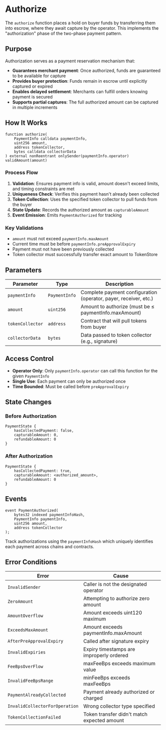 # Authorize

The `authorize` function places a hold on buyer funds by transferring them into escrow, where they await capture by the operator. This implements the "authorization" phase of the two-phase payment pattern.

## Purpose

Authorization serves as a payment reservation mechanism that:
- **Guarantees merchant payment**: Once authorized, funds are guaranteed to be available for capture
- **Provides buyer protection**: Funds remain in escrow until explicitly captured or expired
- **Enables delayed settlement**: Merchants can fulfill orders knowing payment is secured
- **Supports partial captures**: The full authorized amount can be captured in multiple increments

## How It Works

```solidity
function authorize(
    PaymentInfo calldata paymentInfo,
    uint256 amount,
    address tokenCollector,
    bytes calldata collectorData
) external nonReentrant onlySender(paymentInfo.operator) validAmount(amount)
```

### Process Flow
1. **Validation**: Ensures payment info is valid, amount doesn't exceed limits, and timing constraints are met
2. **Uniqueness Check**: Verifies this payment hasn't already been collected
3. **Token Collection**: Uses the specified token collector to pull funds from the buyer
4. **State Update**: Records the authorized amount as `capturableAmount`
5. **Event Emission**: Emits `PaymentAuthorized` for tracking

### Key Validations
- `amount` must not exceed `paymentInfo.maxAmount`
- Current time must be before `paymentInfo.preApprovalExpiry`
- Payment must not have been previously collected
- Token collector must successfully transfer exact amount to TokenStore

## Parameters

| Parameter | Type | Description |
|-----------|------|-------------|
| `paymentInfo` | `PaymentInfo` | Complete payment configuration (operator, payer, receiver, etc.) |
| `amount` | `uint256` | Amount to authorize (must be ≤ paymentInfo.maxAmount) |
| `tokenCollector` | `address` | Contract that will pull tokens from buyer |
| `collectorData` | `bytes` | Data passed to token collector (e.g., signature) |

## Access Control

- **Operator Only**: Only `paymentInfo.operator` can call this function for the given `PaymentInfo`
- **Single Use**: Each payment can only be authorized once
- **Time Bounded**: Must be called before `preApprovalExpiry`

## State Changes

### Before Authorization
```
PaymentState {
    hasCollectedPayment: false,
    capturableAmount: 0,
    refundableAmount: 0
}
```

### After Authorization
```
PaymentState {
    hasCollectedPayment: true,
    capturableAmount: <authorized_amount>,
    refundableAmount: 0
}
```

## Events

```solidity
event PaymentAuthorized(
    bytes32 indexed paymentInfoHash,
    PaymentInfo paymentInfo,
    uint256 amount,
    address tokenCollector
);
```

Track authorizations using the `paymentInfoHash` which uniquely identifies each payment across chains and contracts.

## Error Conditions

| Error | Cause |
|-------|--------|
| `InvalidSender` | Caller is not the designated operator |
| `ZeroAmount` | Attempting to authorize zero amount |
| `AmountOverflow` | Amount exceeds uint120 maximum |
| `ExceedsMaxAmount` | Amount exceeds paymentInfo.maxAmount |
| `AfterPreApprovalExpiry` | Called after signature expiry |
| `InvalidExpiries` | Expiry timestamps are improperly ordered |
| `FeeBpsOverFlow` | maxFeeBps exceeds maximum value |
| `InvalidFeeBpsRange` | minFeeBps exceeds maxFeeBps |
| `PaymentAlreadyCollected` | Payment already authorized or charged |
| `InvalidCollectorForOperation` | Wrong collector type specified |
| `TokenCollectionFailed` | Token transfer didn't match expected amount |
